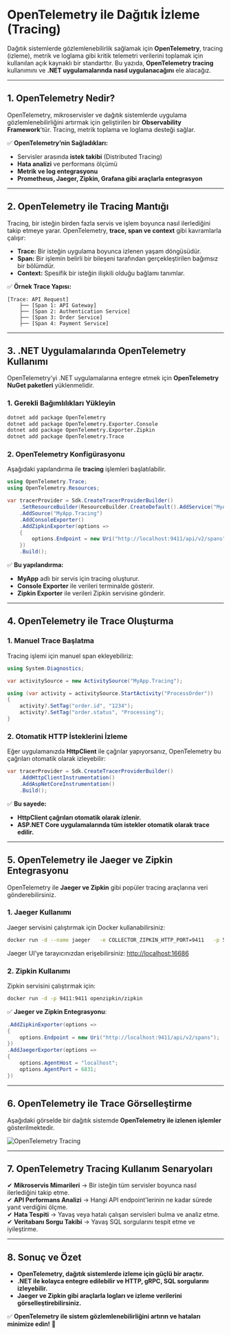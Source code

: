 # OpenTelemetry ile Dağıtık İzleme (Tracing)

Dağıtık sistemlerde gözlemlenebilirlik sağlamak için **OpenTelemetry**, tracing (izleme), metrik ve loglama gibi kritik telemetri verilerini toplamak için kullanılan açık kaynaklı bir standarttır. Bu yazıda, **OpenTelemetry tracing** kullanımını ve **.NET uygulamalarında nasıl uygulanacağını** ele alacağız.

---

## 1. OpenTelemetry Nedir?

OpenTelemetry, mikroservisler ve dağıtık sistemlerde uygulama gözlemlenebilirliğini artırmak için geliştirilen bir **Observability Framework**'tür. Tracing, metrik toplama ve loglama desteği sağlar.

✅ **OpenTelemetry’nin Sağladıkları:**  
- Servisler arasında **istek takibi** (Distributed Tracing)  
- **Hata analizi** ve performans ölçümü  
- **Metrik ve log entegrasyonu**  
- **Prometheus, Jaeger, Zipkin, Grafana gibi araçlarla entegrasyon**  

---

## 2. OpenTelemetry ile Tracing Mantığı

Tracing, bir isteğin birden fazla servis ve işlem boyunca nasıl ilerlediğini takip etmeye yarar. OpenTelemetry, **trace, span ve context** gibi kavramlarla çalışır:

- **Trace:** Bir isteğin uygulama boyunca izlenen yaşam döngüsüdür.
- **Span:** Bir işlemin belirli bir bileşeni tarafından gerçekleştirilen bağımsız bir bölümdür.
- **Context:** Spesifik bir isteğin ilişkili olduğu bağlamı tanımlar.

✅ **Örnek Trace Yapısı:**  

```
[Trace: API Request]
    ├── [Span 1: API Gateway]
    ├── [Span 2: Authentication Service]
    ├── [Span 3: Order Service]
    ├── [Span 4: Payment Service]
```

---

## 3. .NET Uygulamalarında OpenTelemetry Kullanımı

OpenTelemetry'yi .NET uygulamalarına entegre etmek için **OpenTelemetry NuGet paketleri** yüklenmelidir.

### **1. Gerekli Bağımlılıkları Yükleyin**

```bash
dotnet add package OpenTelemetry
dotnet add package OpenTelemetry.Exporter.Console
dotnet add package OpenTelemetry.Exporter.Zipkin
dotnet add package OpenTelemetry.Trace
```

### **2. OpenTelemetry Konfigürasyonu**

Aşağıdaki yapılandırma ile **tracing** işlemleri başlatılabilir.

```csharp
using OpenTelemetry.Trace;
using OpenTelemetry.Resources;

var tracerProvider = Sdk.CreateTracerProviderBuilder()
    .SetResourceBuilder(ResourceBuilder.CreateDefault().AddService("MyApp"))
    .AddSource("MyApp.Tracing")
    .AddConsoleExporter()
    .AddZipkinExporter(options =>
    {
        options.Endpoint = new Uri("http://localhost:9411/api/v2/spans");
    })
    .Build();
```

✅ **Bu yapılandırma:**  
- **MyApp** adlı bir servis için tracing oluşturur.  
- **Console Exporter** ile verileri terminalde gösterir.  
- **Zipkin Exporter** ile verileri Zipkin servisine gönderir.  

---

## 4. OpenTelemetry ile Trace Oluşturma

### **1. Manuel Trace Başlatma**

Tracing işlemi için manuel span ekleyebiliriz:

```csharp
using System.Diagnostics;

var activitySource = new ActivitySource("MyApp.Tracing");

using (var activity = activitySource.StartActivity("ProcessOrder"))
{
    activity?.SetTag("order.id", "1234");
    activity?.SetTag("order.status", "Processing");
}
```

### **2. Otomatik HTTP İsteklerini İzleme**

Eğer uygulamanızda **HttpClient** ile çağrılar yapıyorsanız, OpenTelemetry bu çağrıları otomatik olarak izleyebilir:

```csharp
var tracerProvider = Sdk.CreateTracerProviderBuilder()
    .AddHttpClientInstrumentation()
    .AddAspNetCoreInstrumentation()
    .Build();
```

✅ **Bu sayede:**  
- **HttpClient çağrıları otomatik olarak izlenir.**  
- **ASP.NET Core uygulamalarında tüm istekler otomatik olarak trace edilir.**  

---

## 5. OpenTelemetry ile Jaeger ve Zipkin Entegrasyonu

OpenTelemetry ile **Jaeger ve Zipkin** gibi popüler tracing araçlarına veri gönderebilirsiniz.

### **1. Jaeger Kullanımı**

Jaeger servisini çalıştırmak için Docker kullanabilirsiniz:

```bash
docker run -d --name jaeger   -e COLLECTOR_ZIPKIN_HTTP_PORT=9411   -p 5775:5775/udp   -p 6831:6831/udp   -p 6832:6832/udp   -p 5778:5778   -p 16686:16686   -p 14268:14268   -p 14250:14250   -p 9411:9411   jaegertracing/all-in-one:1.38
```

Jaeger UI’ye tarayıcınızdan erişebilirsiniz: [http://localhost:16686](http://localhost:16686)  

### **2. Zipkin Kullanımı**

Zipkin servisini çalıştırmak için:

```bash
docker run -d -p 9411:9411 openzipkin/zipkin
```

✅ **Jaeger ve Zipkin Entegrasyonu**:

```csharp
.AddZipkinExporter(options =>
{
    options.Endpoint = new Uri("http://localhost:9411/api/v2/spans");
})
.AddJaegerExporter(options =>
{
    options.AgentHost = "localhost";
    options.AgentPort = 6831;
})
```

---

## 6. OpenTelemetry ile Trace Görselleştirme

Aşağıdaki görselde bir dağıtık sistemde **OpenTelemetry ile izlenen işlemler** gösterilmektedir.

![OpenTelemetry Tracing](https://opentelemetry.io/img/logos/opentelemetry-logo-nav.png)

---

## 7. OpenTelemetry Tracing Kullanım Senaryoları

✔ **Mikroservis Mimarileri** → Bir isteğin tüm servisler boyunca nasıl ilerlediğini takip etme.  
✔ **API Performans Analizi** → Hangi API endpoint'lerinin ne kadar sürede yanıt verdiğini ölçme.  
✔ **Hata Tespiti** → Yavaş veya hatalı çalışan servisleri bulma ve analiz etme.  
✔ **Veritabanı Sorgu Takibi** → Yavaş SQL sorgularını tespit etme ve iyileştirme.  

---

## 8. Sonuç ve Özet

- **OpenTelemetry, dağıtık sistemlerde izleme için güçlü bir araçtır.**  
- **.NET ile kolayca entegre edilebilir ve HTTP, gRPC, SQL sorgularını izleyebilir.**  
- **Jaeger ve Zipkin gibi araçlarla logları ve izleme verilerini görselleştirebilirsiniz.**  

✅ **OpenTelemetry ile sistem gözlemlenebilirliğini artırın ve hataları minimize edin!** 🚀